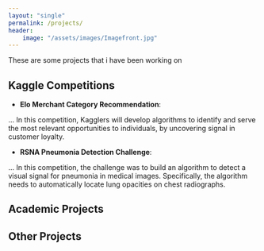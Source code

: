 ```yaml
---
layout: "single"
permalink: /projects/
header:
    image: "/assets/images/Imagefront.jpg"
---
```

These are some projects that i have been working on

## Kaggle Competitions
- **Elo Merchant Category Recommendation**:

... In this competition, Kagglers will develop algorithms to identify and serve the most relevant opportunities to individuals, by uncovering signal in customer loyalty.

- **RSNA Pneumonia Detection Challenge**:

... In this competition, the challenge was to build an algorithm to detect a visual signal for pneumonia in medical images. Specifically, the algorithm needs to automatically locate lung opacities on chest radiographs.

## Academic Projects


## Other Projects